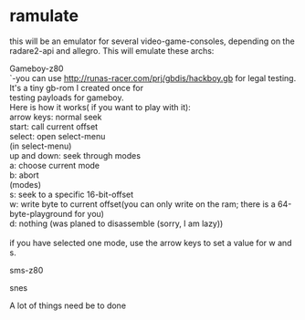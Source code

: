 ramulate
========

this will be an emulator for several video-game-consoles, depending on the radare2-api and allegro.
This will emulate these archs:


Gameboy-z80 <br>
  `-you can use http://runas-racer.com/prj/gbdis/hackboy.gb for legal testing. It's a tiny gb-rom I created once for <br>
  testing payloads for gameboy. <br>
    Here is how it works( if you want to play with it): <br>
    arrow keys: normal seek <br>
    start: call current offset <br>
    select: open select-menu <br>
      (in select-menu) <br>
      up and down: seek through modes <br>
      a: choose current mode <br>
      b: abort <br>
      (modes) <br>
      s: seek to a specific 16-bit-offset <br>
      w: write byte to current offset(you can only write on the ram; there is a 64-byte-playground for you) <br>
      d: nothing (was planed to disassemble (sorry, I am lazy)) <br> <br>
      if you have selected one mode, use the arrow keys to set a value for w and s.

sms-z80

snes


A lot of things need be to done
